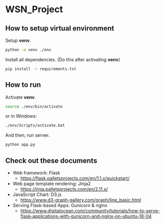# WSN_Project

## How to setup virtual environment

Setup **venv**.

```bash
python -m venv ./env
```

Install all dependencies. (Do this after activating **venv**)

```bash
pip install -r requirements.txt
```

## How to run

Activate **venv**.

```bash
source ./env/bin/activate
```

or in Windows:

```cmd
./env/Scripts/activate.bat
```

And then, run server.

```bash
python app.py
```

## Check out these documents

- Web framework: Flask 
    - https://flask.palletsprojects.com/en/1.1.x/quickstart/
- Web page template rendering: Jinja2
    - https://jinja.palletsprojects.com/en/2.11.x/
- JavaScript Chart: D3.js
    - https://www.d3-graph-gallery.com/graph/line_basic.html
- Serving Flask-based Apps: Gunicorn & nginx
    - https://www.digitalocean.com/community/tutorials/how-to-serve-flask-applications-with-gunicorn-and-nginx-on-ubuntu-18-04
